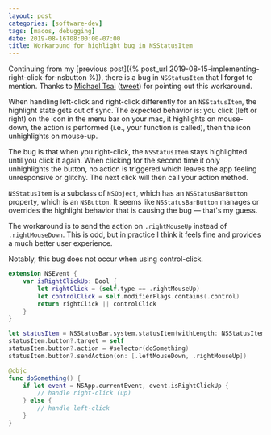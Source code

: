 ```yaml
---
layout: post
categories: [software-dev]
tags: [macos, debugging]
date: 2019-08-16T08:00:00-07:00
title: Workaround for highlight bug in NSStatusItem
---
```


Continuing from my [previous post]({% post_url 2019-08-15-implementing-right-click-for-nsbutton %}), there is a bug in `NSStatusItem` that I forgot to mention. Thanks to [Michael Tsai](https://mjtsai.com/blog) ([tweet](https://twitter.com/mjtsai/status/1162075417601294336)) for pointing out this workaround.

<!--excerpt-->

When handling left-click and right-click differently for an `NSStatusItem`, the highlight state gets out of sync. The expected behavior is: you click (left or right) on the icon in the menu bar on your mac, it highlights on mouse-down, the action is performed (i.e., your function is called), then the icon unhighlights on mouse-up.

The bug is that when you right-click, the `NSStatusItem` stays highlighted until you click it again. When clicking for the second time it only unhighlights the button, no action is triggered which leaves the app feeling unresponsive or glitchy. The next click will then call your action method.

`NSStatusItem` is a subclass of `NSObject`, which has an `NSStatusBarButton` property, which is an `NSButton`. It seems like `NSStatusBarButton` manages or overrides the highlight behavior that is causing the bug &mdash; that's my guess.

The workaround is to send the action on `.rightMouseUp` instead of `.rightMouseDown`. This is odd, but in practice I think it feels fine and provides a much better user experience.

Notably, this bug does not occur when using control-click.

```swift
extension NSEvent {
    var isRightClickUp: Bool {
        let rightClick = (self.type == .rightMouseUp)
        let controlClick = self.modifierFlags.contains(.control)
        return rightClick || controlClick
    }
}

let statusItem = NSStatusBar.system.statusItem(withLength: NSStatusItem.squareLength)
statusItem.button?.target = self
statusItem.button?.action = #selector(doSomething)
statusItem.button?.sendAction(on: [.leftMouseDown, .rightMouseUp])

@objc
func doSomething() {
    if let event = NSApp.currentEvent, event.isRightClickUp {
        // handle right-click (up)
    } else {
        // handle left-click
    }
}
```
